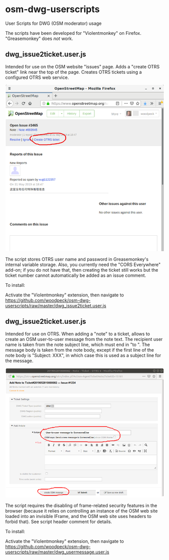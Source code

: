 # osm-dwg-userscripts
User Scripts for DWG (OSM moderator) usage

The scripts have been developed for "Violentmonkey" on Firefox. "Greasemonkey" does *not* work.

## dwg_issue2ticket.user.js

Intended for use on the OSM website "issues" page. Adds a "create OTRS ticket" link near the top of the page. Creates OTRS tickets using a configured OTRS web service.

![Screenshot](dwg_issue2ticket.png)

The script stores OTRS user name and password in Greasemonkey's internal variable storage. Also, you currently need the "CORS Everywhere" add-on; if you do not have that, then creating the ticket still works but the ticket number cannot automatically be added as an issue comment.

To install:

Activate the "Violentmonkey" extension, then navigate to https://github.com/woodpeck/osm-dwg-userscripts/raw/master/dwg_issue2ticket.user.js

## dwg_issue2ticket.user.js

Intended for use on OTRS. When adding a "note" to a ticket, allows to create an OSM user-to-user message from the note text. The recipient user name is taken from the note subject line, which must end in "to <username>". The message body is taken from the note body, except if the first line of the note body is "Subject: XXX", in which case this is used as a subject line for the message.

![Screenshot](dwg_usermessage.png)

The script requires the disabling of frame-related security features in the browser (because it relies on controlling an instance of the OSM web site loaded into an invisible IFrame, and the OSM web site uses headers to forbid that). See script header comment for details.

To install: 

Activate the "Violentmonkey" extension, then navigate to https://github.com/woodpeck/osm-dwg-userscripts/raw/master/dwg_usermessage.user.js
